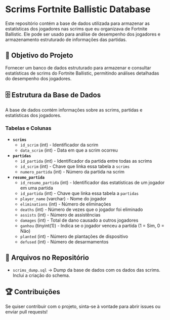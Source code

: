 # **Scrims Fortnite Ballistic Database**  

Este repositório contém a base de dados utilizada para armazenar as estatísticas dos jogadores nas scrims que eu organizava de Fortnite Ballistic. Ele pode ser usado para análise de desempenho dos jogadores e armazenamento estruturado de informações das partidas.  

## 📌 **Objetivo do Projeto**  
Fornecer um banco de dados estruturado para armazenar e consultar estatísticas de scrims do Fortnite Ballistic, permitindo análises detalhadas do desempenho dos jogadores.  

## 🗄 **Estrutura da Base de Dados**  
A base de dados contém informações sobre as scrims, partidas e estatísticas dos jogadores.  

### **Tabelas e Colunas**  
- **`scrims`**  
  - `id_scrim` (int) - Identificador da scrim  
  - `data_scrim` (int) - Data em que a scrim ocorreu  
- **`partidas`**  
  - `id_partida` (int) - Identificador da partida entre todas as scrims  
  - `id_scrim` (int) - Chave que linka essa tabela a `scrims`  
  - `numero_partida` (int) - Número da partida na scrim  
- **`resumo_partida`**  
  - `id_resumo_partida` (int) - Identificador das estatísticas de um jogador em uma partida  
  - `id_partida` (int) - Chave que linka essa tabela a `partidas`  
  - `player_name` (varchar) - Nome do jogador  
  - `eliminations` (int) - Número de eliminações  
  - `deaths` (int) - Número de vezes que o jogador foi eliminado  
  - `assists` (int) - Número de assistências  
  - `damages` (int) - Total de dano causado a outros jogadores  
  - `ganhou` (tinyint(1)) - Indica se o jogador venceu a partida (1 = Sim, 0 = Não)  
  - `planted` (int) - Número de plantações de dispositivo  
  - `defused` (int) - Número de desarmamentos  

## 📂 **Arquivos no Repositório**  
- `scrims_dump.sql` → Dump da base de dados com os dados das scrims. Inclui a criação do schema.  



## 🏆 **Contribuições**  
Se quiser contribuir com o projeto, sinta-se à vontade para abrir issues ou enviar pull requests!
